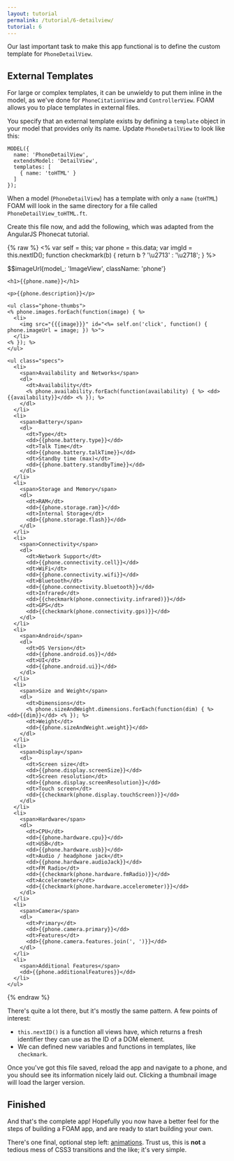 ```yaml
---
layout: tutorial
permalink: /tutorial/6-detailview/
tutorial: 6
---
```


Our last important task to make this app functional is to define the custom template for `PhoneDetailView`.

## External Templates

For large or complex templates, it can be unwieldy to put them inline in the model, as we've done for `PhoneCitationView` and `ControllerView`. FOAM allows you to place templates in external files.

You specify that an external template exists by defining a `template` object in your model that provides only its name. Update `PhoneDetailView` to look like this:

    MODEL({
      name: 'PhoneDetailView',
      extendsModel: 'DetailView',
      templates: [
        { name: 'toHTML' }
      ]
    });

When a model (`PhoneDetailView`) has a template with only a `name` (`toHTML`) FOAM will look in the same directory for a file called `PhoneDetailView_toHTML.ft`.

Create this file now, and add the following, which was adapted from the AngularJS Phonecat tutorial.

{% raw %}
    <%
      var self  = this;
      var phone = this.data;
      var imgId = this.nextID();
      function checkmark(b) { return b ? '\u2713' : '\u2718'; }
    %>
    <div class="phone-images">
      $$imageUrl{model_: 'ImageView', className: 'phone'}
    </div>


    <h1>{{phone.name}}</h1>

    <p>{{phone.description}}</p>

    <ul class="phone-thumbs">
    <% phone.images.forEach(function(image) { %>
      <li>
        <img src="{{{image}}}" id="<%= self.on('click', function() { phone.imageUrl = image; }) %>">
      </li>
    <% }); %>
    </ul>

    <ul class="specs">
      <li>
        <span>Availability and Networks</span>
        <dl>
          <dt>Availability</dt>
          <% phone.availability.forEach(function(availability) { %> <dd>{{availability}}</dd> <% }); %>
        </dl>
      </li>
      <li>
        <span>Battery</span>
        <dl>
          <dt>Type</dt>
          <dd>{{phone.battery.type}}</dd>
          <dt>Talk Time</dt>
          <dd>{{phone.battery.talkTime}}</dd>
          <dt>Standby time (max)</dt>
          <dd>{{phone.battery.standbyTime}}</dd>
        </dl>
      </li>
      <li>
        <span>Storage and Memory</span>
        <dl>
          <dt>RAM</dt>
          <dd>{{phone.storage.ram}}</dd>
          <dt>Internal Storage</dt>
          <dd>{{phone.storage.flash}}</dd>
        </dl>
      </li>
      <li>
        <span>Connectivity</span>
        <dl>
          <dt>Network Support</dt>
          <dd>{{phone.connectivity.cell}}</dd>
          <dt>WiFi</dt>
          <dd>{{phone.connectivity.wifi}}</dd>
          <dt>Bluetooth</dt>
          <dd>{{phone.connectivity.bluetooth}}</dd>
          <dt>Infrared</dt>
          <dd>{{checkmark(phone.connectivity.infrared)}}</dd>
          <dt>GPS</dt>
          <dd>{{checkmark(phone.connectivity.gps)}}</dd>
        </dl>
      </li>
      <li>
        <span>Android</span>
        <dl>
          <dt>OS Version</dt>
          <dd>{{phone.android.os}}</dd>
          <dt>UI</dt>
          <dd>{{phone.android.ui}}</dd>
        </dl>
      </li>
      <li>
        <span>Size and Weight</span>
        <dl>
          <dt>Dimensions</dt>
          <% phone.sizeAndWeight.dimensions.forEach(function(dim) { %> <dd>{{dim}}</dd> <% }); %>
          <dt>Weight</dt>
          <dd>{{phone.sizeAndWeight.weight}}</dd>
        </dl>
      </li>
      <li>
        <span>Display</span>
        <dl>
          <dt>Screen size</dt>
          <dd>{{phone.display.screenSize}}</dd>
          <dt>Screen resolution</dt>
          <dd>{{phone.display.screenResolution}}</dd>
          <dt>Touch screen</dt>
          <dd>{{checkmark(phone.display.touchScreen)}}</dd>
        </dl>
      </li>
      <li>
        <span>Hardware</span>
        <dl>
          <dt>CPU</dt>
          <dd>{{phone.hardware.cpu}}</dd>
          <dt>USB</dt>
          <dd>{{phone.hardware.usb}}</dd>
          <dt>Audio / headphone jack</dt>
          <dd>{{phone.hardware.audioJack}}</dd>
          <dt>FM Radio</dt>
          <dd>{{checkmark(phone.hardware.fmRadio)}}</dd>
          <dt>Accelerometer</dt>
          <dd>{{checkmark(phone.hardware.accelerometer)}}</dd>
        </dl>
      </li>
      <li>
        <span>Camera</span>
        <dl>
          <dt>Primary</dt>
          <dd>{{phone.camera.primary}}</dd>
          <dt>Features</dt>
          <dd>{{phone.camera.features.join(', ')}}</dd>
        </dl>
      </li>
      <li>
        <span>Additional Features</span>
        <dd>{{phone.additionalFeatures}}</dd>
      </li>
    </ul>
{% endraw %}

There's quite a lot there, but it's mostly the same pattern. A few points of interest:

- `this.nextID()` is a function all views have, which returns a fresh identifier they can use as the ID of a DOM element.
- We can defined new variables and functions in templates, like `checkmark`.

Once you've got this file saved, reload the app and navigate to a phone, and you should see its information nicely laid out. Clicking a thumbnail image will load the larger version.


## Finished

And that's the complete app! Hopefully you now have a better feel for the steps of building a FOAM app, and are ready to start building your own.

There's one final, optional step left: [animations](/tutorial/7-animation). Trust us, this is **not** a tedious mess of CSS3 transitions and the like; it's very simple.

